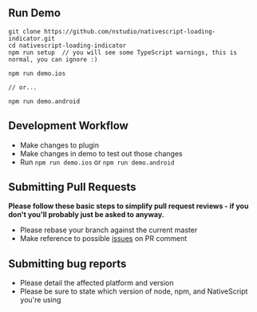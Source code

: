 ## Run Demo

```
git clone https://github.com/nstudio/nativescript-loading-indicator.git
cd nativescript-loading-indicator
npm run setup  // you will see some TypeScript warnings, this is normal, you can ignore :)

npm run demo.ios

// or...

npm run demo.android
```

## Development Workflow

- Make changes to plugin
- Make changes in demo to test out those changes
- Run `npm run demo.ios` or `npm run demo.android`

## Submitting Pull Requests

**Please follow these basic steps to simplify pull request reviews - if you don't you'll probably just be asked to anyway.**

- Please rebase your branch against the current master
- Make reference to possible [issues](https://github.com/nstudio/nativescript-loading-indicator/issues) on PR comment

## Submitting bug reports

- Please detail the affected platform and version
- Please be sure to state which version of node, npm, and NativeScript you're using
